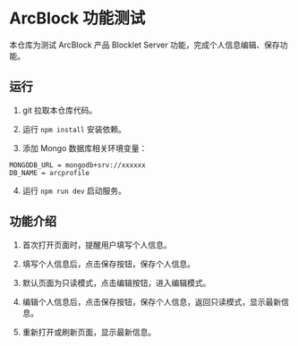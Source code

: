 # ArcBlock 功能测试

本仓库为测试 ArcBlock 产品  Blocklet Server 功能，完成个人信息编辑、保存功能。

## 运行

1. git 拉取本仓库代码。

2. 运行 `npm install` 安装依赖。

3. 添加 Mongo 数据库相关环境变量：

```
MONGODB_URL = mongodb+srv://xxxxxx
DB_NAME = arcprofile
```

4. 运行 `npm run dev` 启动服务。


## 功能介绍

1. 首次打开页面时，提醒用户填写个人信息。

2. 填写个人信息后，点击保存按钮，保存个人信息。

3. 默认页面为只读模式，点击编辑按钮，进入编辑模式。

4. 编辑个人信息后，点击保存按钮，保存个人信息，返回只读模式，显示最新信息。

5. 重新打开或刷新页面，显示最新信息。
